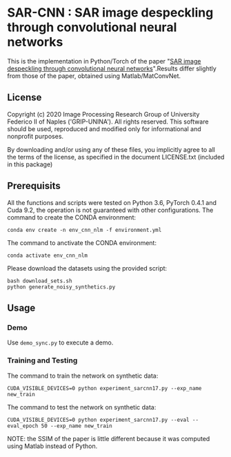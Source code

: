 # SAR-CNN : SAR image despeckling through convolutional neural networks
This is the implementation in Python/Torch of the paper "[SAR image despeckling through convolutional neural networks](https://ieeexplore.ieee.org/document/8128234)".Results differ slightly from those of the paper, obtained using Matlab/MatConvNet.
 
## License
Copyright (c) 2020 Image Processing Research Group of University Federico II of Naples ('GRIP-UNINA').
All rights reserved.
This software should be used, reproduced and modified only for informational and nonprofit purposes.

By downloading and/or using any of these files, you implicitly agree to all the
terms of the license, as specified in the document LICENSE.txt
(included in this package) 

## Prerequisits
All the functions and scripts were tested on Python 3.6, PyTorch 0.4.1 and Cuda 9.2,
the operation is not guaranteed with other configurations.
The command to create the CONDA environment: 
```
conda env create -n env_cnn_nlm -f environment.yml
```

The command to anctivate the CONDA environment:
```
conda activate env_cnn_nlm
```

Please download the datasets using the provided script:
```
bash download_sets.sh
python generate_noisy_synthetics.py
```

## Usage

### Demo
Use `demo_sync.py` to execute a demo.

### Training and Testing
The command to train the network on synthetic data:

```
CUDA_VISIBLE_DEVICES=0 python experiment_sarcnn17.py --exp_name new_train
```

The command to test the network on synthetic data:

```
CUDA_VISIBLE_DEVICES=0 python experiment_sarcnn17.py --eval --eval_epoch 50 --exp_name new_train
```

NOTE: the SSIM of the paper is little different because it was computed using Matlab instead of Python. 
